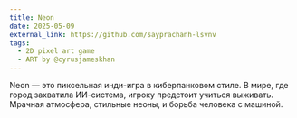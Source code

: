 ```yaml
---
title: Neon
date: 2025-05-09
external_link: https://github.com/sayprachanh-lsvnv
tags:
  - 2D pixel art game
  - ART by @cyrusjameskhan
---
```


Neon — это пиксельная инди-игра в киберпанковом стиле.
В мире, где город захватила ИИ-система, игроку предстоит учиться выживать.
Мрачная атмосфера, стильные неоны, и борьба человека с машиной.

<!--more-->
